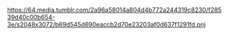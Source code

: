 <https://64.media.tumblr.com/2a96a58014a804d4b772a244319c8230/f28539d40c00b654-3e/s2048x3072/b69d545d690eaccb2d70e23203af0d637f1291fd.pnj>

